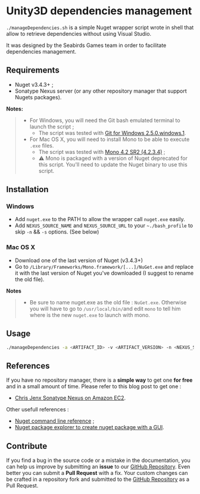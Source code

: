 # Unity3D dependencies management

`./manageDependencies.sh` is a simple Nuget wrapper script wrote in shell that allow to retrieve dependencies without using Visual Studio.

It was designed by the Seabirds Games team in order to facilitate dependencies management.

## Requirements

* Nuget v3.4.3+ ;
* Sonatype Nexus server (or any other repository manager that support Nugets packages).

**Notes:**
> * For Windows, you will need the Git bash emulated terminal to launch the script ;
>   - The script was tested with [Git for Windows 2.5.0.windows.1](https://git-scm.com/downloads).
> * For Mac OS X, you will need to install Mono to be able to execute `.exe` files.
>   - The script was tested with [Mono 4.2 SR2 (4.2.3.4)](http://www.mono-project.com/download/#download-mac) ;
>   - :warning: Mono is packaged with a version of Nuget deprecated for this script. You'll need to update the Nuget binary to use this script.

## Installation

### Windows

* Add `nuget.exe` to the PATH to allow the wrapper call `nuget.exe` easily.
* Add `NEXUS_SOURCE_NAME` and `NEXUS_SOURCE_URL` to your `~./bash_profile` to skip `-n` && `-s` options. (See below)

### Mac OS X

* Download one of the last version of Nuget (v3.4.3+)
* Go to `/Library/Frameworks/Mono.framework/[...]/NuGet.exe` and replace it with the last version of Nuget you've downloaded (I suggest to rename the old file).


**Notes**
> * Be sure to name nuget.exe as the old file : `NuGet.exe`. Otherwise you will have to go to `/usr/local/bin/`and edit `mono` to tell him where is the new `nuget.exe` to launch with mono.

## Usage

```bash
./manageDependencies -a <ARTIFACT_ID> -v <ARTIFACT_VERSION> -n <NEXUS_SOURCE_NAME> -s <NEXUS_SOURCE_URL>
```

## References

If you have no repository manager, there is a **simple way** to get one **for free** and in a small amount of time. Please refer to this blog post to get one : 
  * [Chris Jenx Sonatype Nexus on Amazon EC2](http://chrisjenx.com/sonatype-nexus-aws-ec2/).

Other usefull references :
  * [Nuget command line reference](https://docs.nuget.org/consume/command-line-reference) ;
  * [Nuget package explorer to create nuget package with a GUI](https://docs.nuget.org/create/using-a-gui-to-build-packages).

## Contribute

If you find a bug in the source code or a mistake in the documentation, you can help us improve by submitting an **issue** to our [GitHub Repository](https://github.com/MadJlzz/unity3d-dependencies-management/issues). 
Even better you can submit a **Pull Request** with a fix. Your custom changes can be crafted in a repository fork and submitted to the [GitHub Repository](https://github.com/MadJlzz/unity3d-dependencies-management/pulls) as a Pull Request.

